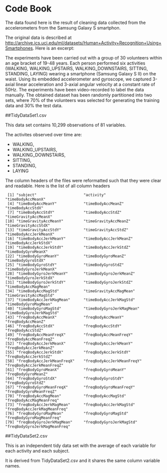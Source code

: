 Code Book
================

The data found here is the result of cleaning  data collected from the accelerometers from the Samsung Galaxy S smartphon.

The original data is described at http://archive.ics.uci.edu/ml/datasets/Human+Activity+Recognition+Using+Smartphones. Here is an excerpt:

The experiments have been carried out with a group of 30 volunteers within an age 
bracket of 19-48 years. Each person performed six activities 
(WALKING, WALKING_UPSTAIRS, WALKING_DOWNSTAIRS, SITTING, STANDING, LAYING) 
wearing a smartphone (Samsung Galaxy S II) on the waist. Using its embedded 
accelerometer and gyroscope, we captured 3-axial linear acceleration and 3-axial 
angular velocity at a constant rate of 50Hz. The experiments have been video-recorded to label the data manually.
The obtained dataset has been randomly partitioned into two sets, where 70% of the volunteers was selected
for generating the training data and 30% the test data. 

##TidyDataSet1.csv

This data set contains 10,299 observations of 81 variables.

The activites observed over time are:

* WALKING, 
* WALKING_UPSTAIRS, 
* WALKING_DOWNSTAIRS, 
* SITTING, 
* STANDING, 
* LAYING

The column headers of the files were reformatted such that they were clear and readable. Here is the list of all column headers

```
 [1] "subject"                     "activity"                    "timeBodyAccMeanX"           
 [4] "timeBodyAccMeanY"            "timeBodyAccMeanZ"            "timeBodyAccStdX"            
 [7] "timeBodyAccStdY"             "timeBodyAccStdZ"             "timeGravityAccMeanX"        
[10] "timeGravityAccMeanY"         "timeGravityAccMeanZ"         "timeGravityAccStdX"         
[13] "timeGravityAccStdY"          "timeGravityAccStdZ"          "timeBodyAccJerkMeanX"       
[16] "timeBodyAccJerkMeanY"        "timeBodyAccJerkMeanZ"        "timeBodyAccJerkStdX"        
[19] "timeBodyAccJerkStdY"         "timeBodyAccJerkStdZ"         "timeBodyGyroMeanX"          
[22] "timeBodyGyroMeanY"           "timeBodyGyroMeanZ"           "timeBodyGyroStdX"           
[25] "timeBodyGyroStdY"            "timeBodyGyroStdZ"            "timeBodyGyroJerkMeanX"      
[28] "timeBodyGyroJerkMeanY"       "timeBodyGyroJerkMeanZ"       "timeBodyGyroJerkStdX"       
[31] "timeBodyGyroJerkStdY"        "timeBodyGyroJerkStdZ"        "timeBodyAccMagMean"         
[34] "timeBodyAccMagStd"           "timeGravityAccMagMean"       "timeGravityAccMagStd"       
[37] "timeBodyAccJerkMagMean"      "timeBodyAccJerkMagStd"       "timeBodyGyroMagMean"        
[40] "timeBodyGyroMagStd"          "timeBodyGyroJerkMagMean"     "timeBodyGyroJerkMagStd"     
[43] "freqBodyAccMeanX"            "freqBodyAccMeanY"            "freqBodyAccMeanZ"           
[46] "freqBodyAccStdX"             "freqBodyAccStdY"             "freqBodyAccStdZ"            
[49] "freqBodyAccMeanFreqX"        "freqBodyAccMeanFreqY"        "freqBodyAccMeanFreqZ"       
[52] "freqBodyAccJerkMeanX"        "freqBodyAccJerkMeanY"        "freqBodyAccJerkMeanZ"       
[55] "freqBodyAccJerkStdX"         "freqBodyAccJerkStdY"         "freqBodyAccJerkStdZ"        
[58] "freqBodyAccJerkMeanFreqX"    "freqBodyAccJerkMeanFreqY"    "freqBodyAccJerkMeanFreqZ"   
[61] "freqBodyGyroMeanX"           "freqBodyGyroMeanY"           "freqBodyGyroMeanZ"          
[64] "freqBodyGyroStdX"            "freqBodyGyroStdY"            "freqBodyGyroStdZ"           
[67] "freqBodyGyroMeanFreqX"       "freqBodyGyroMeanFreqY"       "freqBodyGyroMeanFreqZ"      
[70] "freqBodyAccMagMean"          "freqBodyAccMagStd"           "freqBodyAccMagMeanFreq"     
[73] "freqBodyAccJerkMagMean"      "freqBodyAccJerkMagStd"       "freqBodyAccJerkMagMeanFreq" 
[76] "freqBodyGyroMagMean"         "freqBodyGyroMagStd"          "freqBodyGyroMagMeanFreq"    
[79] "freqBodyGyroJerkMagMean"     "freqBodyGyroJerkMagStd"      "freqBodyGyroJerkMagMeanFreq"
```
##TidyDataSet2.csv

This is an independent tidy data set with the average of each variable for each activity and each subject.

It is derived from TidyDataSet2.csv and it shares the same column variable names.

